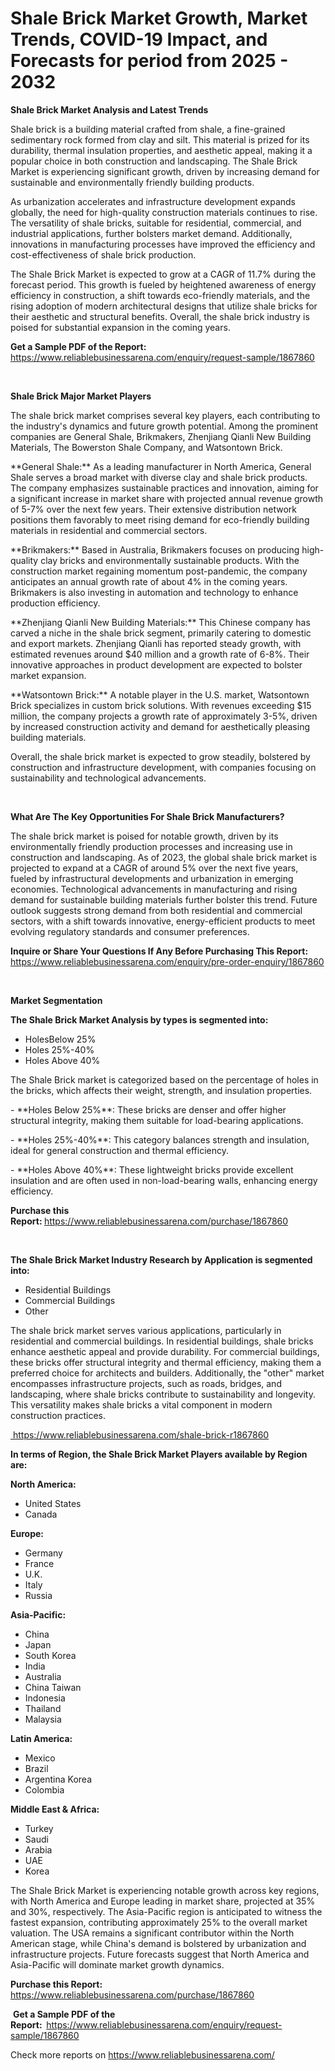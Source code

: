 <p><h1>Shale Brick Market Growth, Market Trends, COVID-19 Impact, and Forecasts for period from 2025 - 2032</h1></p><p><strong>Shale Brick Market Analysis and Latest Trends</strong></p>
<p><p>Shale brick is a building material crafted from shale, a fine-grained sedimentary rock formed from clay and silt. This material is prized for its durability, thermal insulation properties, and aesthetic appeal, making it a popular choice in both construction and landscaping. The Shale Brick Market is experiencing significant growth, driven by increasing demand for sustainable and environmentally friendly building products. </p><p>As urbanization accelerates and infrastructure development expands globally, the need for high-quality construction materials continues to rise. The versatility of shale bricks, suitable for residential, commercial, and industrial applications, further bolsters market demand. Additionally, innovations in manufacturing processes have improved the efficiency and cost-effectiveness of shale brick production.</p><p>The Shale Brick Market is expected to grow at a CAGR of 11.7% during the forecast period. This growth is fueled by heightened awareness of energy efficiency in construction, a shift towards eco-friendly materials, and the rising adoption of modern architectural designs that utilize shale bricks for their aesthetic and structural benefits. Overall, the shale brick industry is poised for substantial expansion in the coming years.</p></p>
<p><strong>Get a Sample PDF of the Report:&nbsp;</strong> <a href="https://www.reliablebusinessarena.com/enquiry/request-sample/1867860?utm_campaign=1841&utm_medium=2&utm_source=Github&utm_content=ia&utm_term=30012025&utm_id=shale-brick">https://www.reliablebusinessarena.com/enquiry/request-sample/1867860</a></p>
<p>&nbsp;</p>
<p><strong>Shale Brick Major Market Players</strong></p>
<p><p>The shale brick market comprises several key players, each contributing to the industry's dynamics and future growth potential. Among the prominent companies are General Shale, Brikmakers, Zhenjiang Qianli New Building Materials, The Bowerston Shale Company, and Watsontown Brick.</p><p>**General Shale:** As a leading manufacturer in North America, General Shale serves a broad market with diverse clay and shale brick products. The company emphasizes sustainable practices and innovation, aiming for a significant increase in market share with projected annual revenue growth of 5-7% over the next few years. Their extensive distribution network positions them favorably to meet rising demand for eco-friendly building materials in residential and commercial sectors.</p><p>**Brikmakers:** Based in Australia, Brikmakers focuses on producing high-quality clay bricks and environmentally sustainable products. With the construction market regaining momentum post-pandemic, the company anticipates an annual growth rate of about 4% in the coming years. Brikmakers is also investing in automation and technology to enhance production efficiency.</p><p>**Zhenjiang Qianli New Building Materials:** This Chinese company has carved a niche in the shale brick segment, primarily catering to domestic and export markets. Zhenjiang Qianli has reported steady growth, with estimated revenues around $40 million and a growth rate of 6-8%. Their innovative approaches in product development are expected to bolster market expansion.</p><p>**Watsontown Brick:** A notable player in the U.S. market, Watsontown Brick specializes in custom brick solutions. With revenues exceeding $15 million, the company projects a growth rate of approximately 3-5%, driven by increased construction activity and demand for aesthetically pleasing building materials.</p><p>Overall, the shale brick market is expected to grow steadily, bolstered by construction and infrastructure development, with companies focusing on sustainability and technological advancements.</p></p>
<p>&nbsp;</p>
<p><strong>What Are The Key Opportunities For Shale Brick Manufacturers?</strong></p>
<p><p>The shale brick market is poised for notable growth, driven by its environmentally friendly production processes and increasing use in construction and landscaping. As of 2023, the global shale brick market is projected to expand at a CAGR of around 5% over the next five years, fueled by infrastructural developments and urbanization in emerging economies. Technological advancements in manufacturing and rising demand for sustainable building materials further bolster this trend. Future outlook suggests strong demand from both residential and commercial sectors, with a shift towards innovative, energy-efficient products to meet evolving regulatory standards and consumer preferences.</p></p>
<p><strong>Inquire or Share Your Questions If Any Before Purchasing This Report:</strong> <a href="https://www.reliablebusinessarena.com/enquiry/pre-order-enquiry/1867860?utm_campaign=1841&utm_medium=2&utm_source=Github&utm_content=ia&utm_term=30012025&utm_id=shale-brick">https://www.reliablebusinessarena.com/enquiry/pre-order-enquiry/1867860</a></p>
<p>&nbsp;</p>
<p><strong>Market Segmentation</strong></p>
<p><strong>The Shale Brick Market Analysis by types is segmented into:</strong></p>
<p><ul><li>HolesBelow 25%</li><li>Holes 25%-40%</li><li>Holes Above 40%</li></ul></p>
<p><p>The Shale Brick market is categorized based on the percentage of holes in the bricks, which affects their weight, strength, and insulation properties. </p><p>- **Holes Below 25%**: These bricks are denser and offer higher structural integrity, making them suitable for load-bearing applications. </p><p>- **Holes 25%-40%**: This category balances strength and insulation, ideal for general construction and thermal efficiency. </p><p>- **Holes Above 40%**: These lightweight bricks provide excellent insulation and are often used in non-load-bearing walls, enhancing energy efficiency.</p></p>
<p><strong>Purchase this Report:&nbsp;</strong><a href="https://www.reliablebusinessarena.com/purchase/1867860?utm_campaign=1841&utm_medium=2&utm_source=Github&utm_content=ia&utm_term=30012025&utm_id=shale-brick">https://www.reliablebusinessarena.com/purchase/1867860</a></p>
<p>&nbsp;</p>
<p><strong>The Shale Brick Market Industry Research by Application is segmented into:</strong></p>
<p><ul><li>Residential Buildings</li><li>Commercial Buildings</li><li>Other</li></ul></p>
<p><p>The shale brick market serves various applications, particularly in residential and commercial buildings. In residential buildings, shale bricks enhance aesthetic appeal and provide durability. For commercial buildings, these bricks offer structural integrity and thermal efficiency, making them a preferred choice for architects and builders. Additionally, the "other" market encompasses infrastructure projects, such as roads, bridges, and landscaping, where shale bricks contribute to sustainability and longevity. This versatility makes shale bricks a vital component in modern construction practices.</p></p>
<p><a href="https://www.reliablebusinessarena.com/shale-brick-r1867860?utm_campaign=1841&utm_medium=2&utm_source=Github&utm_content=ia&utm_term=30012025&utm_id=shale-brick">&nbsp;https://www.reliablebusinessarena.com/shale-brick-r1867860</a></p>
<p><strong>In terms of Region, the Shale Brick Market Players available by Region are:</strong></p>
<p>
    <p> <strong> North America: </strong>
        <ul>
            <li>United States</li>
            <li>Canada</li>
        </ul>
        </p> 
    <p> <strong> Europe: </strong>
        <ul>
            <li>Germany</li>
            <li>France</li>
            <li>U.K.</li>
            <li>Italy</li>
            <li>Russia</li>
        </ul>
        </p> 
    <p> <strong> Asia-Pacific: </strong>
        <ul>
            <li>China</li>
            <li>Japan</li>
            <li>South Korea</li>
            <li>India</li>
            <li>Australia</li>
            <li>China Taiwan</li>
            <li>Indonesia</li>
            <li>Thailand</li>
            <li>Malaysia</li>
        </ul>
        </p> 
    <p> <strong> Latin America: </strong>
        <ul>
            <li>Mexico</li>
            <li>Brazil</li>
            <li>Argentina Korea</li>
            <li>Colombia</li>
        </ul>
        </p> 
    <p> <strong> Middle East & Africa: </strong>
        <ul>
            <li>Turkey</li>
            <li>Saudi</li>
            <li>Arabia</li>
            <li>UAE</li>
            <li>Korea</li>
        </ul>
    </p>
    </p>
<p><p>The Shale Brick Market is experiencing notable growth across key regions, with North America and Europe leading in market share, projected at 35% and 30%, respectively. The Asia-Pacific region is anticipated to witness the fastest expansion, contributing approximately 25% to the overall market valuation. The USA remains a significant contributor within the North American stage, while China's demand is bolstered by urbanization and infrastructure projects. Future forecasts suggest that North America and Asia-Pacific will dominate market growth dynamics.</p></p>
<p><strong>Purchase this Report: </strong><a href="https://www.reliablebusinessarena.com/purchase/1867860?utm_campaign=1841&utm_medium=2&utm_source=Github&utm_content=ia&utm_term=30012025&utm_id=shale-brick">https://www.reliablebusinessarena.com/purchase/1867860</a></p>
<p>&nbsp;<strong>Get a Sample PDF of the Report:&nbsp;&nbsp;</strong><a href="https://www.reliablebusinessarena.com/enquiry/request-sample/1867860?utm_campaign=1841&utm_medium=2&utm_source=Github&utm_content=ia&utm_term=30012025&utm_id=shale-brick">https://www.reliablebusinessarena.com/enquiry/request-sample/1867860</a></p>
<p><strong></strong></p>
<p>Check more reports on <a href="https://www.reliablebusinessarena.com/?utm_campaign=1841&utm_medium=2&utm_source=Github&utm_content=ia&utm_term=30012025&utm_id=shale-brick">https://www.reliablebusinessarena.com/</a></p>